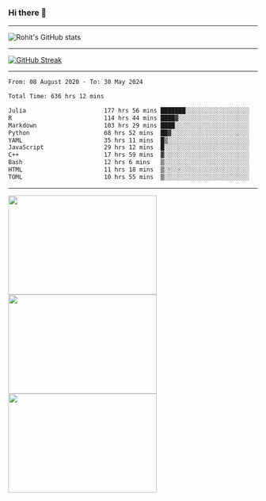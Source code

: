 ### Hi there 👋

<hr/>

![Rohit's GitHub stats](https://github-readme-stats.vercel.app/api?username=RohitRathore1&show_icons=true&theme=transparent)

<hr/>

[![GitHub Streak](http://github-readme-streak-stats.herokuapp.com?user=RohitRathore1&theme=dark&mode=weekly)](https://git.io/streak-stats)

<hr/>

<!--START_SECTION:waka-->

```txt
From: 08 August 2020 - To: 30 May 2024

Total Time: 636 hrs 12 mins

Julia                      177 hrs 56 mins ███████░░░░░░░░░░░░░░░░░░   27.97 %
R                          114 hrs 44 mins ████▓░░░░░░░░░░░░░░░░░░░░   18.04 %
Markdown                   103 hrs 29 mins ████░░░░░░░░░░░░░░░░░░░░░   16.27 %
Python                     68 hrs 52 mins  ██▓░░░░░░░░░░░░░░░░░░░░░░   10.83 %
YAML                       35 hrs 11 mins  █▒░░░░░░░░░░░░░░░░░░░░░░░   05.53 %
JavaScript                 29 hrs 12 mins  █░░░░░░░░░░░░░░░░░░░░░░░░   04.59 %
C++                        17 hrs 59 mins  ▓░░░░░░░░░░░░░░░░░░░░░░░░   02.83 %
Bash                       12 hrs 6 mins   ▒░░░░░░░░░░░░░░░░░░░░░░░░   01.90 %
HTML                       11 hrs 18 mins  ▒░░░░░░░░░░░░░░░░░░░░░░░░   01.78 %
TOML                       10 hrs 55 mins  ▒░░░░░░░░░░░░░░░░░░░░░░░░   01.72 %
```

<!--END_SECTION:waka-->

<hr/>

<p>
  <img src="https://wakatime.com/share/@TeAmp0is0N/0205e68a-e5ed-48bf-b870-3c94c1fa77d3.svg" width="300" height="200">
  <img src="https://wakatime.com/share/@TeAmp0is0N/3935ee43-08a3-493e-8b95-60c1f9204b15.svg" width="300" height="200">
  <img src="https://wakatime.com/share/@TeAmp0is0N/8717aacc-7340-44e0-abb1-987dc9823fcd.svg" width="300" height="200">
</p>




